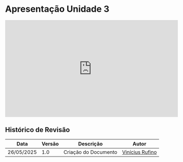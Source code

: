 # Apresentação Unidade 3

<iframe width="560" height="315" src="https://www.youtube.com/watch?v=-LAGqtXIE3c" title="YouTube video player" frameborder="0" allow="accelerometer; autoplay; clipboard-write; encrypted-media; gyroscope; picture-in-picture; web-share" referrerpolicy="strict-origin-when-cross-origin" allowfullscreen></iframe>

## Histórico de Revisão 

|Data|Versão|Descrição|Autor|
|----|------|---------|-----|
|26/05/2025|1.0|Criação do Documento|[Vinícius Rufino](https://github.com/RufinoVfR)|
